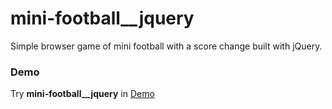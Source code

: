 # mini-football__jquery
Simple browser game of mini football with a score change built with jQuery.

### Demo
Try **mini-football__jquery** in [Demo](https://konsthardy.github.io/mini-football__jquery/)

